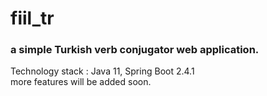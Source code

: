 # fiil_tr
### a simple Turkish verb conjugator web application. <br>
Technology stack : Java 11, Spring Boot 2.4.1 <br>
more features will be added soon. <br>
